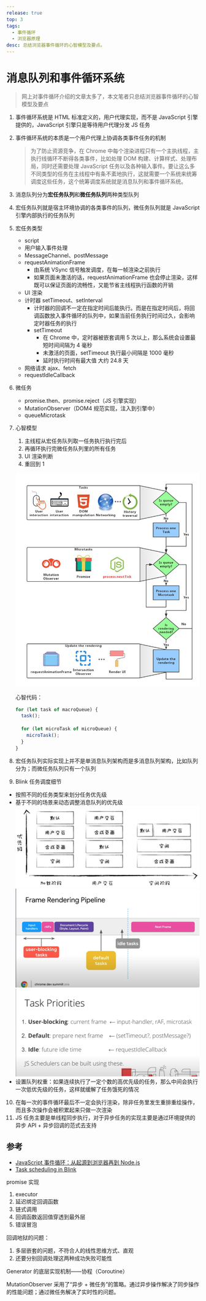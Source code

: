 ```yaml
---
release: true
top: 3
tags:
  - 事件循环
  - 浏览器原理
desc: 总结浏览器事件循环的心智模型及要点。
---
```


# 消息队列和事件循环系统

> 网上对事件循环介绍的文章太多了，本文笔者只总结浏览器事件循环的心智模型及要点

1. 事件循环系统是 HTML 标准定义的，用户代理实现，而不是 JavaScript 引擎提供的，JavaScript 引擎只是等待用户代理分发 JS 任务
2. 事件循环系统的本质是一个用户代理上协调各类事件任务的机制
   > 为了防止资源竞争，在 Chrome 中每个渲染进程只有一个主执线程，主执行线循环不断得各类事件，比如处理 DOM 构建、计算样式、处理布局，同时还需要处理 JavaScript 任务以及各种输入事件。要让这么多不同类型的任务在主线程中有条不紊地执行，这就需要一个系统来统筹调度这些任务，这个统筹调度系统就是消息队列和事件循环系统。
3. 消息队列分为**宏任务队列**和**微任务队列**两种类型队列
4. 宏任务队列就是宿主环境协调的各类事件的队列，微任务队列就是 JavaScript 引擎内部执行的任务队列
5. 宏任务类型
   - script
   - 用户输入事件处理
   - MessageChannel、postMessage
   - requestAnimationFrame
     - 由系统 VSync 信号触发调度，在每一帧渲染之前执行
     - 如果页面未激活的话，requestAnimationFrame 也会停止渲染，这样既可以保证页面的流畅性，又能节省主线程执行函数的开销
   - UI 渲染
   - 计时器 setTimeout、setInterval
     - 计时器的回调不一定在指定时间后能执行。而是在指定时间后，将回调函数放入事件循环的队列中，如果当前任务执行时间过久，会影响定时器任务的执行
     - setTimeout
       - 在 Chrome 中，定时器被嵌套调用 5 次以上，那么系统会设置最短时间间隔为 4 毫秒
       - 未激活的页面，setTimeout 执行最小间隔是 1000 毫秒
       - 延时执行时间有最大值 大约 24.8 天
   - 网络请求 ajax、fetch
   - requestIdleCallback
6. 微任务
   - promise.then、promise.reject（JS 引擎实现）
   - MutationObserver（DOM4 规范实现，注入到引擎中）
   - queueMicrotask
7. 心智模型

   1. 主线程从宏任务队列取一任务执行执行完后
   2. 再循环执行完微任务队列里的所有任务
   3. UI 渲染判断
   4. 重回到 1

   ![图 2](./images/1645524610613.png)

   心智代码：

   ```js
   for (let task of macroQueue) {
     task();

     for (let microTask of microQueue) {
       microTask();
     }
   }
   ```

8. 宏任务队列实际实现上并不是单消息队列架构而是多消息队列架构，比如队列分为；而微任务队列只有一个队列
9. Blink 任务调度细节
  - 按照不同的任务类型来划分任务优先级
  - 基于不同的场景来动态调整消息队列的优先级
    ![图 3](./images/1645541022331.png)  
    ![图 5](./images/1645602449768.png)  
    ![图 6](./images/1645602532010.png)
  - 设置队列权重：如果连续执行了一定个数的高优先级的任务，那么中间会执行一次低优先级的任务，这样就缓解了任务饿死的情况
10. 在每一次的事件循环最后不一定会执行渲染，除非任务里发生重排重绘操作，而且多次操作会被积累起来只做一次渲染
11. JS 任务主要是单线程同步执行，对于异步任务的实现主要是通过环境提供的异步 API + 异步回调的范式去支持

## 参考

- [JavaScript 事件循环：从起源到浏览器再到 Node.js](https://mp.weixin.qq.com/s/q_5c4wzsxOHiqHlPfqarzQ)
- [Task scheduling in Blink](https://chromium.googlesource.com/chromium/src/+/master/third_party/blink/renderer/platform/scheduler/TaskSchedulingInBlink.md)



promise 实现

1. executor
2. 延迟绑定回调函数
3. 链式调用
4. 回调函数返回值穿透到最外层
5. 错误冒泡

回调地狱的问题：

1. 多层嵌套的问题，不符合人的线性思维方式、直观
2. 还要分别回调处理这两种成功失败可能性

Generator 的底层实现机制——协程（Coroutine）

MutationObserver 采用了“异步 + 微任务”的策略。通过异步操作解决了同步操作的性能问题；通过微任务解决了实时性的问题。
